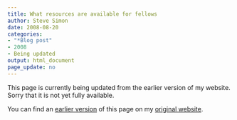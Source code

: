```yaml
---
title: What resources are available for fellows
author: Steve Simon
date: 2008-08-20
categories:
- "*Blog post"
- 2008
- Being updated
output: html_document
page_update: no
---
```


This page is currently being updated from the earlier version of my website. Sorry that it is not yet fully available.

<!---More--->


You can find an [earlier version][sim1] of this page on my [original website][sim2].

[sim1]: http://www.pmean.com/08/ResourcesForFellows.html
[sim2]: http://www.pmean.com/original_site.html
